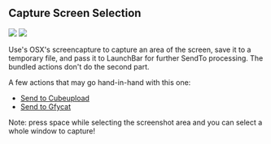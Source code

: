 ## Capture Screen Selection

![](https://dl.dropboxusercontent.com/u/2908279/public/cb/cb-csc-01.jpg)
![](https://dl.dropboxusercontent.com/u/2908279/public/cb/cb-csc-02.jpg)

Use's OSX's screencapture to capture an area of the screen, save it to a temporary file,
and pass it to LaunchBar for further SendTo processing. The bundled actions don't do
the second part.

A few actions that may go hand-in-hand with this one:

* [Send to Cubeupload](https://github.com/hlissner/launchbar6-scripts/tree/master/actions/Send%20to%20Cubeupload.lbaction)
* [Send to Gfycat](https://github.com/hlissner/launchbar6-scripts/tree/master/actions/Send%20to%20Gfycat.lbaction)

Note: press space while selecting the screenshot area and you can select a whole window
to capture!
